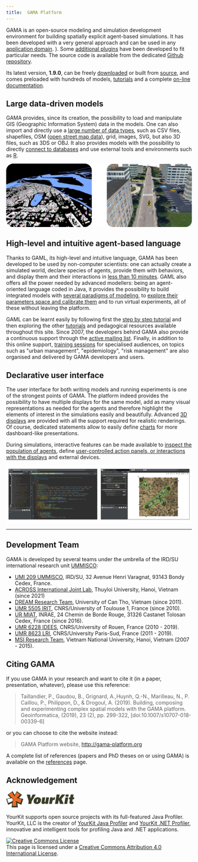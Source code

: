 ```yaml
---
title:  GAMA Platform
---
```



GAMA is an open-source modeling and simulation development environment for building spatially explicit agent-based simulations. 
It has been developed with a very general approach and can be used in any [application domain](Projects).
). Some [additional plugins](InstallingPlugins#selected-plugins-provided-by-the-gama-community) have been developed to fit particular needs. The source code is available from the dedicated [Github repository](https://github.com/gama-platform/gama.experimental).

Its latest version, **1.9.0**, can be freely [downloaded](https://gama-platform.github.io/download) or built from [source](https://github.com/gama-platform/gama/), and comes preloaded with hundreds of models, [tutorials](Tutorials) and a complete [on-line documentation](Overview).

## Large data-driven models

GAMA provides, since its creation, the possibility to load and manipulate GIS (Geographic Information System) data in the models. One can also import and directly use a [large number of data types](DataTypes), such as CSV files, shapefiles, OSM ([open street map data](ManipulateOSMDatas)), grid, images, SVG, but also 3D files, such as 3DS or OBJ. It also provides models with the possibility to directly [connect to databases](UsingDatabase) and use external tools and environments such as [R](CallingR).

![Data-driven models](/resources/images/general/data_driven_models.png)  

## High-level and intuitive agent-based language

Thanks to GAML, its high-level and intuitive language, GAMA has been developed to be used by non-computer scientists: one can actually create a simulated world, declare species of agents, provide them with behaviors, and display them and their interactions in [less than 10 minutes](https://www.youtube.com/watch?v=YGHw1LSzd-E). GAML also offers all the power needed by advanced modellers: being an agent-oriented language coded in Java, it provides the possibility to build integrated models with [several paradigms of modeling](MultiParadigmModeling), to [explore their parameters space and calibrate them](ExploringModels) and to run virtual experiments, all of these without leaving the platform.

GAML can be learnt easily by following first the [step by step tutorial](LearnGAMLStepByStep) and then exploring the other [tutorials](Tutorials) and pedagogical resources available throughout this site. Since 2007, the developers behind GAMA also provide a continuous support through the [active mailing list](https://groups.google.com/forum/#!forum/gama-platform). Finally, in addition to this online support, [training sessions](TrainingSession) for specialised audiences, on topics such as "urban management", "epidemiology", "risk management" are also organised and delivered by GAMA developers and users. 

## Declarative user interface

The user interface for both writing models and running experiments is one of the strongest points of GAMA. The platform indeed provides the possibility to have multiple displays for the same model, add as many visual representations as needed for the agents and therefore highlight the elements of interest in the simulations easily and beautifully. 
Advanced [3D displays](Defining3DDisplays) are provided with all the support required for realistic renderings. Of course, dedicated statements allow to easily define [charts](DefiningCharts) for more dashboard-like presentations.

During simulations, interactive features can be made available to [inspect the population of agents](InspectorsAndMonitors), define [user-controlled action panels, or interactions with the displays](DefiningUserInteraction) and external devices. 

![Declarative User Interface](/resources/images/general/welcome_page_modeling_simulation_perspective.png)  

______________________________________
## Development Team

GAMA is developed by several teams under the umbrella of the IRD/SU international research unit [UMMISCO](http://www.ummisco.fr/):

* [UMI 209 UMMISCO](https://www.ummisco.fr/), IRD/SU, 32 Avenue Henri Varagnat, 93143 Bondy Cedex, France.
* [ACROSS International Joint Lab](https://across-lab.org), Thuyloi University, Hanoi, Vietnam (since 2021)
* [DREAM Research Team](http://www.cit.ctu.edu.vn), University of Can Tho, Vietnam (since 2011).
* [UMR 5505 IRIT](http://www.irit.fr), CNRS/University of Toulouse 1, France (since 2010).
* [UR MIAT](https://mia.toulouse.inra.fr), INRAE, 24 Chemin de Borde Rouge, 31326 Castanet Tolosan Cedex, France (since 2016).
* [UMR 6228 IDEES](http://www.umr-idees.fr), CNRS/University of Rouen, France (2010 - 2019).
* [UMR 8623 LRI](http://www.lri.fr), CNRS/University Paris-Sud, France (2011 - 2019).
* [MSI Research Team](https://ifi.vnu.edu.vn/en/news/Research/Modeling-and-Simulation-Lab-MSI-LAB-346.html), Vietnam National University, Hanoi, Vietnam (2007 - 2015).



## Citing GAMA
If you use GAMA in your research and want to cite it (in a paper, presentation, whatever), please use this reference:

> Taillandier, P., Gaudou, B., Grignard, A.,Huynh, Q.-N., Marilleau, N., P. Caillou, P., Philippon, D., & Drogoul, A. (2019). Building, composing and experimenting complex spatial models with the GAMA platform. Geoinformatica, (2019), 23 (2), pp. 299-322, [doi:10.1007/s10707-018-00339-6]

or you can choose to cite the website instead:

> GAMA Platform website, http://gama-platform.org

A complete list of references (papers and PhD theses on or using GAMA) is available on the [references](References) page.


## Acknowledgement  

![YourKit logo](/resources/images/introduction/yourkit_logo.png)  

YourKit supports open source projects with its full-featured Java Profiler.
YourKit, LLC is the creator of <a href="https://www.yourkit.com/java/profiler/index.jsp">YourKit Java Profiler</a>
and <a href="https://www.yourkit.com/.net/profiler/index.jsp">YourKit .NET Profiler</a>,
innovative and intelligent tools for profiling Java and .NET applications.

<a rel="license" href="http://creativecommons.org/licenses/by/4.0/"><img alt="Creative Commons License" src="https://i.creativecommons.org/l/by/4.0/88x31.png" /></a><br />This page is licensed under a <a rel="license" href="http://creativecommons.org/licenses/by/4.0/">Creative Commons Attribution 4.0 International License</a>.